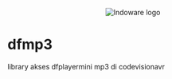 <p align="center">
  <img src="https://googledrive.com/host/0B2ko5BFRIXigekF3MmMta25pR3M/IMAG0555.jpg" alt="Indoware logo"/>
</p>

# dfmp3
library akses dfplayermini mp3 di codevisionavr
